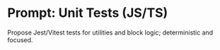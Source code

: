 # Prompt: Unit Tests (JS/TS)

Propose Jest/Vitest tests for utilities and block logic; deterministic and focused.
